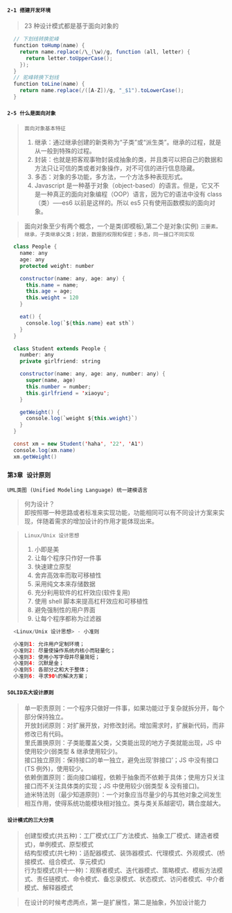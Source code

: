 #### `2-1 搭建开发环境`

> 23 种设计模式都是基于面向对象的

```java
  // 下划线转换驼峰
  function toHump(name) {
    return name.replace(/\_(\w)/g, function (all, letter) {
      return letter.toUpperCase();
    });
  }
  // 驼峰转换下划线
  function toLine(name) {
    return name.replace(/([A-Z])/g, "_$1").toLowerCase();
  }
```

#### `2-5 什么是面向对象`

> `面向对象基本特征`<br />
>
> 1. 继承：通过继承创建的新类称为“子类”或“派生类”。继承的过程，就是从一般到特殊的过程。<br />
> 2. 封装：也就是把客观事物封装成抽象的类，并且类可以把自己的数据和方法只让可信的类或者对象操作，对不可信的进行信息隐藏。<br />
> 3. 多态：对象的多功能，多方法，一个方法多种表现形式。<br />
> 4. Javascript 是一种基于对象（object-based）的语言。但是，它又不是一种真正的面向对象编程（OOP）语言，因为它的语法中没有 class（类）—–es6 以前是这样的。所以 es5 只有使用函数模拟的面向对象。

> 面向对象至少有两个概念，一个是类(即模板),第二个是对象(实例)
> `三要素。继承，子类继承父类；封装，数据的权限和保密；多态，同一接口不同实现`

```java
  class People {
    name: any
    age: any
    protected weight: number

    constructor(name: any, age: any) {
      this.name = name;
      this.age = age;
      this.weight = 120
    }

    eat() {
      console.log(`${this.name} eat sth`)
    }
  }

  class Student extends People {
    number: any
    private girlfriend: string

    constructor(name: any, age: any, number: any) {
      super(name, age)
      this.number = number;
      this.girlfriend = 'xiaoyu';
    }

    getWeight() {
      console.log(`weight ${this.weight}`)
    }
  }

  const xm = new Student('haha', '22', 'A1')
  console.log(xm.name)
  xm.getWeight()
```

### `第3章 设计原则`

`UML类图 (Unified Modeling Language) 统一建模语言`

> 何为设计？<br />
> 即按照哪一种思路或者标准来实现功能，功能相同可以有不同设计方案来实现，伴随着需求的增加设计的作用才能体现出来。

> `Linux/Unix 设计思想`<br />
>
> 1. 小即是美 <br />
> 2. 让每个程序只作好一件事 <br />
> 3. 快速建立原型 <br />
> 4. 舍弃高效率而取可移植性 <br />
> 5. 采用纯文本来存储数据 <br />
> 6. 充分利用软件的杠杆效应(软件复用) <br />
> 7. 使用 shell 脚本来提高杠杆效应和可移植性 <br />
> 8. 避免强制性的用户界面 <br />
> 9. 让每个程序都称为过滤器 <br />

```java
  <Linux/Unix 设计思想> - 小准则

  小准则1: 允许用户定制环境；
  小准则2: 尽量使操作系统内核小而轻量化；
  小准则3: 使用小写字母并尽量简短；
  小准则4: 沉默是金；
  小准则5: 各部分之和大于整体；
  小准则6: 寻求90%的解决方案；
```

#### `SOLID五大设计原则`

> 单一职责原则：一个程序只做好一件事，如果功能过于复杂就拆分开，每个部分保持独立。<br />
> 开放封闭原则：对扩展开放，对修改封闭。增加需求时，扩展新代码，而非修改已有代码。<br />
> 里氏置换原则：子类能覆盖父类，父类能出现的地方子类就能出现，JS 中使用较少(弱类型 & 继承使用较少)。<br />
> 接口独立原则：保持接口的单一独立，避免出现‘胖接口’；JS 中没有接口(TS 例外)，使用较少。<br />
> 依赖倒置原则：面向接口编程，依赖于抽象而不依赖于具体；使用方只关注接口而不关注具体类的实现；JS 中使用较少(弱类型 & 没有接口)。<br />
> 迪米特法则（最少知道原则）：一个对象应当尽量少的与其他对象之间发生相互作用，使得系统功能模块相对独立。类与类关系越密切，耦合度越大。

#### `设计模式的三大分类`

> 创建型模式(共五种)：工厂模式(工厂方法模式、抽象工厂模式、建造者模式)，单例模式、原型模式 <br />
> 结构型模式(共七种)：适配器模式、装饰器模式、代理模式、外观模式、(桥接模式、组合模式、享元模式) <br />
> 行为型模式(共十一种)：观察者模式、迭代器模式、策略模式、模板方法模式、责任链模式、命令模式、备忘录模式、状态模式、访问者模式、中介者模式、解释器模式

> 在设计的时候考虑两点，第一是扩展性，第二是抽象，外加设计能力 <br />
